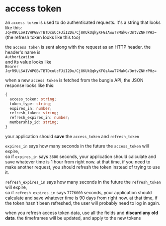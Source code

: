 # access token

an `access token` is used to do authenticated requests.
it's a string that looks like this:  
`Jq+R9ULSA1VWPGB/TBTDcuUcFJiI2Du/Cj8KUkQqkyXFGsAwwT7MakG/3ntvZNHrPHz=`  
(the refresh token looks like this too)

the `access token` is sent along with the request as an HTTP header. the header's name is  
`Authorization`  
and its value looks like  
`Bearer Jq+R9ULSA1VWPGB/TBTDcuUcFJiI2Du/Cj8KUkQqkyXFGsAwwT7MakG/3ntvZNHrPHz=`

when a new `access token` is fetched from the bungie API, the JSON response looks like this:
```ts
{
  access_token: string;
  token_type: string;
  expires_in: number;
  refresh_token: string;
  refresh_expires_in: number;
  membership_id: string;
}
```

your application should **save** the `access_token` and `refresh_token`

`expires_in` says how many seconds in the future the `access_token` will expire,  
so if `expires_in` says `3600` seconds, your application should calculate and save whatever time is 1 hour from right now. at that time, if you need to make another request, you should refresh the token instead of trying to use it.

`refresh_expires_in` says how many seconds in the future the `refresh_token` will expire,  
so if `refresh_expires_in` says `7776000` seconds, your application should calculate and save whatever time is 90 days from right now. at that time, if the token hasn't been refreshed, the user will probably need to log in again.

when you refresh access token data, use all the fields and **discard any old data**. the timeframes will be updated, and apply to the new tokens